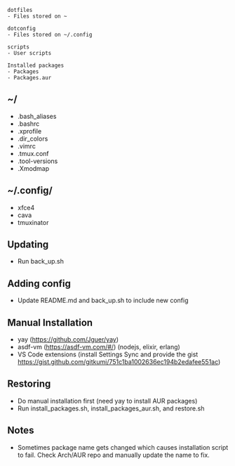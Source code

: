 ```
dotfiles
- Files stored on ~

dotconfig
- Files stored on ~/.config

scripts
- User scripts

Installed packages 
- Packages  
- Packages.aur  
```

## ~/
- .bash_aliases 
- .bashrc 
- .xprofile 
- .dir_colors 
- .vimrc
- .tmux.conf
- .tool-versions
- .Xmodmap

## ~/.config/
- xfce4
- cava
- tmuxinator

## Updating
- Run back_up.sh

## Adding config
- Update README.md and back_up.sh to include new config

## Manual Installation
- yay (https://github.com/Jguer/yay)
- asdf-vm (https://asdf-vm.com/#/) (nodejs, elixir, erlang)
- VS Code extensions (install Settings Sync and provide the gist https://gist.github.com/gitkumi/751c1ba1002636ec194b2edafee551ac)

## Restoring
- Do manual installation first (need yay to install AUR packages)
- Run install_packages.sh, install_packages_aur.sh, and restore.sh

## Notes
- Sometimes package name gets changed which causes installation script to fail. Check Arch/AUR repo and manually update the name to fix.
